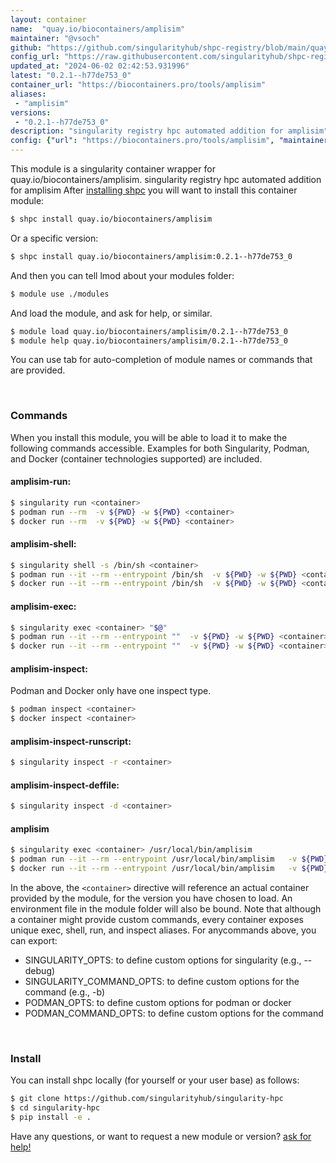 ```yaml
---
layout: container
name:  "quay.io/biocontainers/amplisim"
maintainer: "@vsoch"
github: "https://github.com/singularityhub/shpc-registry/blob/main/quay.io/biocontainers/amplisim/container.yaml"
config_url: "https://raw.githubusercontent.com/singularityhub/shpc-registry/main/quay.io/biocontainers/amplisim/container.yaml"
updated_at: "2024-06-02 02:42:53.931996"
latest: "0.2.1--h77de753_0"
container_url: "https://biocontainers.pro/tools/amplisim"
aliases:
 - "amplisim"
versions:
 - "0.2.1--h77de753_0"
description: "singularity registry hpc automated addition for amplisim"
config: {"url": "https://biocontainers.pro/tools/amplisim", "maintainer": "@vsoch", "description": "singularity registry hpc automated addition for amplisim", "latest": {"0.2.1--h77de753_0": "sha256:f598183be49b0f5787c8df70a06585acb551f7582a28d203822a502311b46ba7"}, "tags": {"0.2.1--h77de753_0": "sha256:f598183be49b0f5787c8df70a06585acb551f7582a28d203822a502311b46ba7"}, "docker": "quay.io/biocontainers/amplisim", "aliases": {"amplisim": "/usr/local/bin/amplisim"}}
---
```


This module is a singularity container wrapper for quay.io/biocontainers/amplisim.
singularity registry hpc automated addition for amplisim
After [installing shpc](#install) you will want to install this container module:


```bash
$ shpc install quay.io/biocontainers/amplisim
```

Or a specific version:

```bash
$ shpc install quay.io/biocontainers/amplisim:0.2.1--h77de753_0
```

And then you can tell lmod about your modules folder:

```bash
$ module use ./modules
```

And load the module, and ask for help, or similar.

```bash
$ module load quay.io/biocontainers/amplisim/0.2.1--h77de753_0
$ module help quay.io/biocontainers/amplisim/0.2.1--h77de753_0
```

You can use tab for auto-completion of module names or commands that are provided.

<br>

### Commands

When you install this module, you will be able to load it to make the following commands accessible.
Examples for both Singularity, Podman, and Docker (container technologies supported) are included.

#### amplisim-run:

```bash
$ singularity run <container>
$ podman run --rm  -v ${PWD} -w ${PWD} <container>
$ docker run --rm  -v ${PWD} -w ${PWD} <container>
```

#### amplisim-shell:

```bash
$ singularity shell -s /bin/sh <container>
$ podman run --it --rm --entrypoint /bin/sh  -v ${PWD} -w ${PWD} <container>
$ docker run --it --rm --entrypoint /bin/sh  -v ${PWD} -w ${PWD} <container>
```

#### amplisim-exec:

```bash
$ singularity exec <container> "$@"
$ podman run --it --rm --entrypoint ""  -v ${PWD} -w ${PWD} <container> "$@"
$ docker run --it --rm --entrypoint ""  -v ${PWD} -w ${PWD} <container> "$@"
```

#### amplisim-inspect:

Podman and Docker only have one inspect type.

```bash
$ podman inspect <container>
$ docker inspect <container>
```

#### amplisim-inspect-runscript:

```bash
$ singularity inspect -r <container>
```

#### amplisim-inspect-deffile:

```bash
$ singularity inspect -d <container>
```


#### amplisim

```bash
$ singularity exec <container> /usr/local/bin/amplisim
$ podman run --it --rm --entrypoint /usr/local/bin/amplisim   -v ${PWD} -w ${PWD} <container> -c " $@"
$ docker run --it --rm --entrypoint /usr/local/bin/amplisim   -v ${PWD} -w ${PWD} <container> -c " $@"
```



In the above, the `<container>` directive will reference an actual container provided
by the module, for the version you have chosen to load. An environment file in the
module folder will also be bound. Note that although a container
might provide custom commands, every container exposes unique exec, shell, run, and
inspect aliases. For anycommands above, you can export:

 - SINGULARITY_OPTS: to define custom options for singularity (e.g., --debug)
 - SINGULARITY_COMMAND_OPTS: to define custom options for the command (e.g., -b)
 - PODMAN_OPTS: to define custom options for podman or docker
 - PODMAN_COMMAND_OPTS: to define custom options for the command

<br>

### Install

You can install shpc locally (for yourself or your user base) as follows:

```bash
$ git clone https://github.com/singularityhub/singularity-hpc
$ cd singularity-hpc
$ pip install -e .
```

Have any questions, or want to request a new module or version? [ask for help!](https://github.com/singularityhub/singularity-hpc/issues)